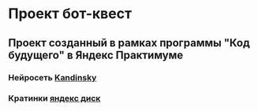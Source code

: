 # Проект бот-квест
## Проект созданный в рамках программы "Код будущего" в Яндекс Практимуме
### Нейросеть [Kandinsky](https://www.sberbank.com/promo/kandinsky/)
### Кратинки [яндекс диск]()
